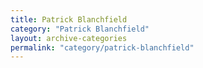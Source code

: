 ```yaml
---
title: Patrick Blanchfield
category: "Patrick Blanchfield"
layout: archive-categories
permalink: "category/patrick-blanchfield"
---
```

